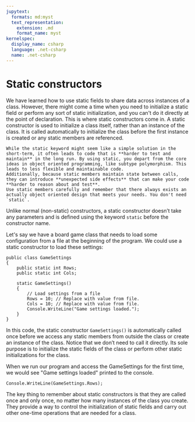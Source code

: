 ```yaml
---
jupytext:
  formats: md:myst
  text_representation:
    extension: .md
    format_name: myst
kernelspec:
  display_name: csharp
  language: .net-csharp
  name: .net-csharp
---
```


# Static constructors

We have learned how to use static fields to share data across instances of a class. However, there might come a time when you need to initialize a static field or perform any sort of static initialization, and you can't do it directly at the point of declaration. This is where static constructors come in. A static constructor is used to initialize a class itself, rather than an instance of the class. It is called automatically to initialize the class before the first instance is created or any static members are referenced.

```{warning}
While the static keyword might seem like a simple solution in the short-term, it often leads to code that is **harder to test and maintain** in the long run. By using static, you depart from the core ideas in object oriented programming, like subtype polymorphism. This leads to less flexible and maintainable code.
Additionally, because static members maintain state between calls, they can introduce **unexpected side effects** that can make your code **harder to reason about and test**.
Use static members carefully and remember that there always exists an actually object oriented design that meets your needs. You don't need `static`.
```

Unlike normal (non-static) constructors, a static constructor doesn’t take any parameters and is defined using the keyword `static` before the constructor name.

Let's say we have a board game class that needs to load some configuration from a file at the beginning of the program. We could use a static constructor to load these settings:

```{code-cell}
public class GameSettings
{
    public static int Rows;
    public static int Cols;

    static GameSettings()
    {
        // Load settings from a file
        Rows = 10; // Replace with value from file.
        Cols = 10; // Replace with value from file.
        Console.WriteLine("Game settings loaded.");
    }
}
```

In this code, the static constructor `GameSettings()` is automatically called once before we access any static members from outside the class or create an instance of the class. Notice that we don’t need to call it directly. Its sole purpose is to initialize the static fields of the class or perform other static initializations for the class.

When we run our program and access the GameSettings for the first time, we would see "Game settings loaded" printed to the console.

```{code-cell}
Console.WriteLine(GameSettings.Rows);
```

The key thing to remember about static constructors is that they are called once and only once, no matter how many instances of the class you create. They provide a way to control the initialization of static fields and carry out other one-time operations that are needed for a class.

